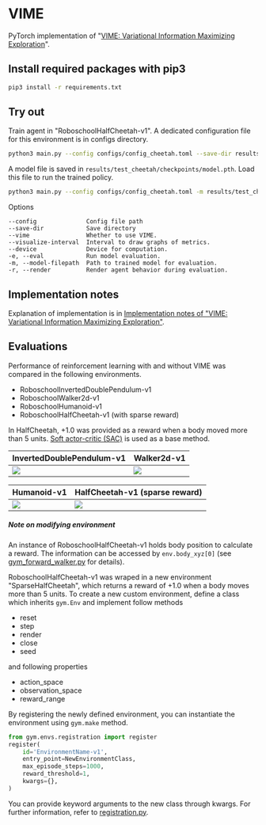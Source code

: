 # VIME
PyTorch implementation of "[VIME: Variational Information Maximizing Exploration](https://arxiv.org/abs/1605.09674)".  


## Install required packages with pip3
```sh
pip3 install -r requirements.txt
```

## Try out
Train agent in "RoboschoolHalfCheetah-v1".
A dedicated configuration file for this environment is in configs directory.
```sh
python3 main.py --config configs/config_cheetah.toml --save-dir results/test_cheetah --vime
```

A model file is saved in ```results/test_cheetah/checkpoints/model.pth```.
Load this file to run the trained policy.
```sh
python3 main.py --config configs/config_cheetah.toml -m results/test_cheetah/checkpoints/model.pth -e -r
```

Options
```
--config              Config file path
--save-dir            Save directory
--vime                Whether to use VIME.
--visualize-interval  Interval to draw graphs of metrics.
--device              Device for computation.
-e, --eval            Run model evaluation.
-m, --model-filepath  Path to trained model for evaluation.
-r, --render          Render agent behavior during evaluation.
```


## Implementation notes
Explanation of implementation is in [Implementation notes of "VIME: Variational Information Maximizing Exploration"](https://qiita.com/matthewlujp/items/84ffa27ab63ac9800824).



## Evaluations
Performance of reinforcement learning with and without VIME was compared in the following environments.
* RoboschoolInvertedDoublePendulum-v1
* RoboschoolWalker2d-v1
* RoboschoolHumanoid-v1
* RoboschoolHalfCheetah-v1 (with sparse reward)

In HalfCheetah, +1.0 was provided as a reward when a body moved more than 5 units.
[Soft actor-critic (SAC)](https://arxiv.org/abs/1812.05905) is used as a base method.

|InvertedDoublePendulum-v1|Walker2d-v1|
|---|---|
|![](https://user-images.githubusercontent.com/13263381/78500530-028dcf00-7792-11ea-8bcb-98d4ce43c93f.png)|![](https://user-images.githubusercontent.com/13263381/78500530-028dcf00-7792-11ea-8bcb-98d4ce43c93f.png)|

|Humanoid-v1|HalfCheetah-v1 (sparse reward)|
|---|---|
|![](https://user-images.githubusercontent.com/13263381/78500530-028dcf00-7792-11ea-8bcb-98d4ce43c93f.png)|![](https://user-images.githubusercontent.com/13263381/78500530-028dcf00-7792-11ea-8bcb-98d4ce43c93f.png)|


##### Note on modifying environment
An instance of RoboschoolHalfCheetah-v1 holds body position to calculate a reward.
The information can be accessed by ```env.body_xyz[0]``` (see [gym_forward_walker.py](https://github.com/openai/roboschool/blob/master/roboschool/gym_forward_walker.py) for details).  

RoboschoolHalfCheetah-v1 was wraped in a new environment "SparseHalfCheetah", which returns a reward of +1.0 when a body moves more than 5 units. 
To create a new custom environment, define a class which inherits ```gym.Env``` and implement follow methods
* reset
* step
* render
* close
* seed

and following properties
* action_space
* observation_space
* reward_range

By registering the newly defined environment, you can instantiate the environment using ```gym.make``` method.
```python
from gym.envs.registration import register
register(
    id='EnvironmentName-v1',
    entry_point=NewEnvironmentClass,
    max_episode_steps=1000,
    reward_threshold=1,
    kwargs={},
)
```

You can provide keyword arguments to the new class through kwargs.
For further information, refer to [registration.py](https://github.com/openai/gym/blob/master/gym/envs/registration.py).





